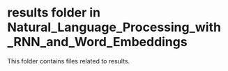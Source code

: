 # results folder in Natural_Language_Processing_with_RNN_and_Word_Embeddings 
This folder contains files related to results. 
